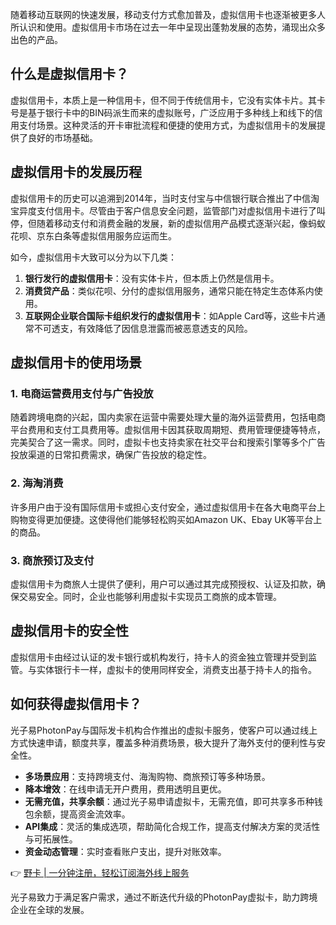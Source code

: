 随着移动互联网的快速发展，移动支付方式愈加普及，虚拟信用卡也逐渐被更多人所认识和使用。虚拟信用卡市场在过去一年中呈现出蓬勃发展的态势，涌现出众多出色的产品。

## 什么是虚拟信用卡？

虚拟信用卡，本质上是一种信用卡，但不同于传统信用卡，它没有实体卡片。其卡号是基于银行卡中的BIN码派生而来的虚拟账号，广泛应用于多种线上和线下的信用支付场景。这种灵活的开卡审批流程和便捷的使用方式，为虚拟信用卡的发展提供了良好的市场基础。

## 虚拟信用卡的发展历程

虚拟信用卡的历史可以追溯到2014年，当时支付宝与中信银行联合推出了中信淘宝异度支付信用卡。尽管由于客户信息安全问题，监管部门对虚拟信用卡进行了叫停，但随着移动支付和消费金融的发展，新的虚拟信用产品模式逐渐兴起，像蚂蚁花呗、京东白条等虚拟信用服务应运而生。

如今，虚拟信用卡大致可以分为以下几类：

1. **银行发行的虚拟信用卡**：没有实体卡片，但本质上仍然是信用卡。
2. **消费贷产品**：类似花呗、分付的虚拟信用服务，通常只能在特定生态体系内使用。
3. **互联网企业联合国际卡组织发行的虚拟信用卡**：如Apple Card等，这些卡片通常不可透支，有效降低了因信息泄露而被恶意透支的风险。

## 虚拟信用卡的使用场景

### 1. 电商运营费用支付与广告投放

随着跨境电商的兴起，国内卖家在运营中需要处理大量的海外运营费用，包括电商平台费用和支付工具费用等。虚拟信用卡因其获取周期短、费用管理便捷等特点，完美契合了这一需求。同时，虚拟卡也支持卖家在社交平台和搜索引擎等多个广告投放渠道的日常扣费需求，确保广告投放的稳定性。

### 2. 海淘消费

许多用户由于没有国际信用卡或担心支付安全，通过虚拟信用卡在各大电商平台上购物变得更加便捷。这使得他们能够轻松购买如Amazon UK、Ebay UK等平台上的商品。

### 3. 商旅预订及支付

虚拟信用卡为商旅人士提供了便利，用户可以通过其完成预授权、认证及扣款，确保交易安全。同时，企业也能够利用虚拟卡实现员工商旅的成本管理。

## 虚拟信用卡的安全性

虚拟信用卡由经过认证的发卡银行或机构发行，持卡人的资金独立管理并受到监管。与实体银行卡一样，虚拟卡的使用同样安全，消费支出基于持卡人的指令。

## 如何获得虚拟信用卡？

光子易PhotonPay与国际发卡机构合作推出的虚拟卡服务，使客户可以通过线上方式快速申请，额度共享，覆盖多种消费场景，极大提升了海外支付的便利性与安全性。

- **多场景应用**：支持跨境支付、海淘购物、商旅预订等多种场景。
- **降本增效**：在线申请无开户费用，费用透明且更优。
- **无需充值，共享余额**：通过光子易申请虚拟卡，无需充值，即可共享多币种钱包余额，提高资金流效率。
- **API集成**：灵活的集成选项，帮助简化合规工作，提高支付解决方案的灵活性与可拓展性。
- **资金动态管理**：实时查看账户支出，提升对账效率。

👉 [野卡 | 一分钟注册，轻松订阅海外线上服务](https://bit.ly/bewildcard)

光子易致力于满足客户需求，通过不断迭代升级的PhotonPay虚拟卡，助力跨境企业在全球的发展。